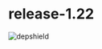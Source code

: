 # release-1.22
![depshield](https://depshield.sonatype.org/badges/depshield-prod/release-1.22/depshield.svg)
